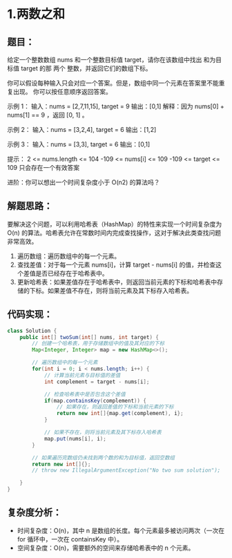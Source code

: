 # 1.两数之和

## 题目：
给定一个整数数组 nums 和一个整数目标值 target，请你在该数组中找出 和为目标值 target 的那 两个 整数，并返回它们的数组下标。

你可以假设每种输入只会对应一个答案。但是，数组中同一个元素在答案里不能重复出现。
你可以按任意顺序返回答案。

示例 1：
输入：nums = [2,7,11,15], target = 9
输出：[0,1]
解释：因为 nums[0] + nums[1] == 9 ，返回 [0, 1] 。

示例 2：
输入：nums = [3,2,4], target = 6
输出：[1,2]

示例 3：
输入：nums = [3,3], target = 6
输出：[0,1]

提示：
2 <= nums.length <= 104
-109 <= nums[i] <= 109
-109 <= target <= 109
只会存在一个有效答案

进阶：你可以想出一个时间复杂度小于 O(n2) 的算法吗？



## 解题思路：
要解决这个问题，可以利用哈希表（HashMap）的特性来实现一个时间复杂度为 O(n) 的算法。哈希表允许在常数时间内完成查找操作，这对于解决此类查找问题非常高效。

1. 遍历数组：遍历数组中的每一个元素。
2. 查找差值：对于每一个元素 nums[i]，计算 target - nums[i] 的值，并检查这个差值是否已经存在于哈希表中。
3. 更新哈希表：如果差值存在于哈希表中，则返回当前元素的下标和哈希表中存储的下标。如果差值不存在，则将当前元素及其下标存入哈希表。



## 代码实现：
```java
class Solution {
    public int[] twoSum(int[] nums, int target) {
        // 创建一个哈希表，用于存储数组中的值及其对应的下标
        Map<Integer, Integer> map = new HashMap<>();

        // 遍历数组中的每一个元素
        for(int i = 0; i < nums.length; i++) {
            // 计算当前元素与目标值的差值
            int complement = target - nums[i];

            // 检查哈希表中是否包含这个差值
            if(map.containsKey(complement)) {
				// 如果存在，则返回差值的下标和当前元素的下标
                return new int[]{map.get(complement), i};
            }

            // 如果不存在，则将当前元素及其下标存入哈希表
            map.put(nums[i], i);
        }

        // 如果遍历完数组仍未找到两个数的和为目标值，返回空数组
        return new int[]{};
        // throw new IllegalArgumentException("No two sum solution");

    }
}
```



## 复杂度分析：
* 时间复杂度：O(n)，其中 n 是数组的长度。每个元素最多被访问两次（一次在 for 循环中，一次在 containsKey 中）。
* 空间复杂度：O(n)，需要额外的空间来存储哈希表中的 n 个元素。
